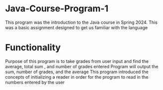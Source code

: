 # Java-Course-Program-1
This program was the introduction to the Java course in Spring 2024. This was a basic assignment designed to get us familiar with the language

# Functionality
Purpose of this program is to take grades from user input and find the average, total sum , and number of grades entered
Program will output the sum, number of grades, and the average
This program introduced the concepts of initializing a reader in order for the program to read in the numbers entered by the user
